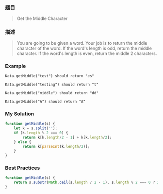 ### 题目
> Get the Middle Character

### 描述
> You are going to be given a word. Your job is to return the middle character of the word. If the word's length is odd, return the middle character. If the word's length is even, return the middle 2 characters.

### Example
`Kata.getMiddle("test") should return "es"`

`Kata.getMiddle("testing") should return "t"`

`Kata.getMiddle("middle") should return "dd"`

`Kata.getMiddle("A") should return "A"`

### My Solution
```javascript
function getMiddle(s) {
    let k = s.split('');
    if (k.length % 2 === 0) {
        return k[k.length/2 - 1] + k[k.length/2];
    } else {
        return k[parseInt(k.length/2)];
    }  
}
```

### Best Practices
```javascript
function getMiddle(s) {
    return s.substr(Math.ceil(s.length / 2 - 1), s.length % 2 === 0 ? 2 : 1);
}
```